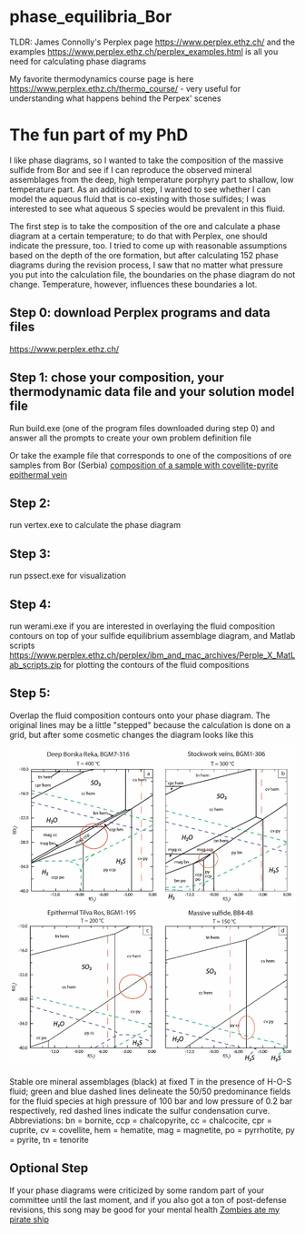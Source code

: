 # phase_equilibria_Bor
TLDR: James Connolly's Perplex page https://www.perplex.ethz.ch/ and the examples https://www.perplex.ethz.ch/perplex_examples.html is all you need for calculating phase diagrams

My favorite thermodynamics course page is here https://www.perplex.ethz.ch/thermo_course/ - very useful for understanding what happens behind the Perpex' scenes 

# The fun part of my PhD

I like phase diagrams, so I wanted to take the composition of the massive sulfide from Bor and see if I can reproduce the observed mineral assemblages from the deep, high temperature porphyry part to shallow, low temperature part. 
As an additional step, I wanted to see whether I can model the aqueous fluid that is co-existing with those sulfides; I was interested to see what aqueous S species would be prevalent in this fluid. 

The first step is to take the composition of the ore and calculate a phase diagram at a certain temperature; to do that with Perplex, one should indicate the pressure, too. I tried to come up with reasonable assumptions based on the depth of the ore formation, but after calculating 152 phase diagrams during the revision process, I saw that no matter what pressure you put into the calculation file, the boundaries on the phase diagram do not change. Temperature, however, influences these boundaries a lot. 

## Step 0: download Perplex programs and data files
https://www.perplex.ethz.ch/

## Step 1: chose your composition, your thermodynamic data file and your solution model file
Run build.exe (one of the program files downloaded during step 0) and answer all the prompts to create your own problem definition file

Or take the example file that corresponds to one of the compositions of ore samples from Bor (Serbia) 
[composition of a sample with covellite-pyrite epithermal vein](https://github.com/DinaKlim/phase_equilibria_Bor/blob/main/1_195.dat)

## Step 2:
run vertex.exe to calculate the phase diagram

## Step 3: 
run pssect.exe for visualization

## Step 4:
run werami.exe if you are interested in overlaying the fluid composition contours on top of your sulfide equilibrium assemblage diagram, and Matlab scripts https://www.perplex.ethz.ch/perplex/ibm_and_mac_archives/Perple_X_MatLab_scripts.zip for plotting the contours of the fluid compositions

## Step 5: 
Overlap the fluid composition contours onto your phase diagram. The original lines may be a little "stepped" because the calculation is done on a grid, but after some cosmetic changes the diagram looks like this 

![sulfide assemblages and fluid composition](https://github.com/DinaKlim/phase_equilibria_Bor/blob/main/sulfides_and_fluid.jpg)

Stable ore mineral assemblages (black) at fixed T in the presence of H-O-S fluid; green and blue dashed lines delineate the 50/50 predominance fields for the fluid species at high pressure of 100 bar and low pressure of 0.2 bar respectively, red dashed lines indicate the sulfur condensation curve. Abbreviations: bn = bornite, ccp = chalcopyrite, cc = chalcocite, cpr = cuprite, cv = covellite, hem = hematite, mag = magnetite, po = pyrrhotite, py = pyrite, tn = tenorite

## Optional Step
If your phase diagrams were criticized by some random part of your committee until the last moment, and if you also got a ton of post-defense revisions, this song may be good for your mental health
[Zombies ate my pirate ship](https://www.youtube.com/watch?v=8SyaFPfDLCc&list=RDMM8SyaFPfDLCc&index=1)
